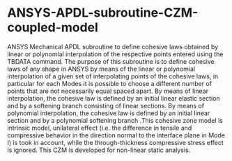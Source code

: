# ANSYS-APDL-subroutine-CZM-coupled-model
ANSYS Mechanical APDL subroutine to define cohesive laws obtained by linear or polynomial interpolation of the respective points entered using the TBDATA command. The purpose of this subroutine is to define cohesive laws of any shape in ANSYS by means of the linear or polynomial interpolation of a given set of interpolating points of the cohesive laws, in particular for each Modes it is possible to choose a different number of points that are not necessarily equal spaced apart. By means of linear interpolation, the cohesive law is defined by an initial linear elastic section and by a softening branch consisting of linear sections. By means of polynomial interpolation, the cohesive law is defined by an initial linear section and by a polynomial softening branch .This cohesive zone model is intrinsic model, unilateral effect (i.e. the difference in tensile and compressive behavior in the direction normal to the interface plane  in Mode I) is took in account, while the through-thickness compressive stress effect is ignored. This CZM is developed for non-linear static analysis. 
